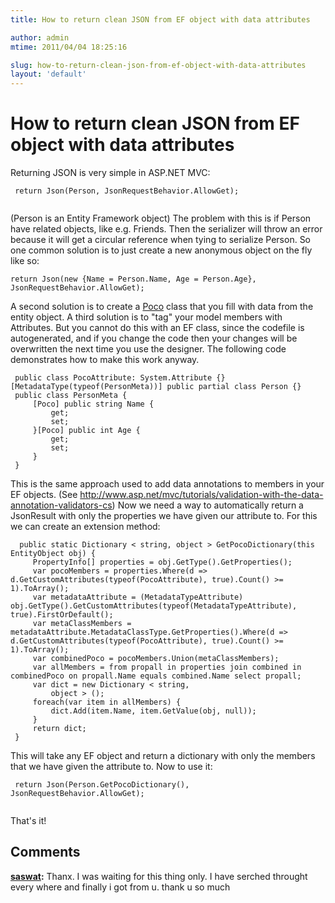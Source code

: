 ```yaml
---
title: How to return clean JSON from EF object with data attributes

author: admin
mtime: 2011/04/04 18:25:16

slug: how-to-return-clean-json-from-ef-object-with-data-attributes
layout: 'default'
---
```


# How to return clean JSON from EF object with data attributes

Returning JSON is very simple in ASP.NET MVC: 
```
 return Json(Person, JsonRequestBehavior.AllowGet);
 
```
 (Person is an Entity Framework object) The problem with this is if Person have related objects, like e.g. Friends. Then the serializer will throw an error because it will get a circular reference when tying to serialize Person. So one common solution is to just create a new anonymous object on the fly like so: 
```
return Json(new {Name = Person.Name, Age = Person.Age}, JsonRequestBehavior.AllowGet);
```
 A second solution is to create a [Poco](http://en.wikipedia.org/wiki/Plain_Old_CLR_Object) class that you fill with data from the entity object. A third solution is to "tag" your model members with Attributes. But you cannot do this with an EF class, since the codefile is autogenerated, and if you change the code then your changes will be overwritten the next time you use the designer. The following code demonstrates how to make this work anyway. 
```
 public class PocoAttribute: System.Attribute {}[MetadataType(typeof(PersonMeta))] public partial class Person {}
 public class PersonMeta {
	 [Poco] public string Name {
		 get;
		 set;
	 }[Poco] public int Age {
		 get;
		 set;
	 }
 }
```
 This is the same approach used to add data annotations to members in your EF objects. (See <http://www.asp.net/mvc/tutorials/validation-with-the-data-annotation-validators-cs>) Now we need a way to automatically return a JsonResult with only the properties we have given our attribute to. For this we can create an extension method: 
```
  public static Dictionary < string, object > GetPocoDictionary(this EntityObject obj) {
	 PropertyInfo[] properties = obj.GetType().GetProperties();
	 var pocoMembers = properties.Where(d => d.GetCustomAttributes(typeof(PocoAttribute), true).Count() >= 1).ToArray();
	 var metadataAttribute = (MetadataTypeAttribute) obj.GetType().GetCustomAttributes(typeof(MetadataTypeAttribute), true).FirstOrDefault();
	 var metaClassMembers = metadataAttribute.MetadataClassType.GetProperties().Where(d => d.GetCustomAttributes(typeof(PocoAttribute), true).Count() >= 1).ToArray();
	 var combinedPoco = pocoMembers.Union(metaClassMembers);
	 var allMembers = from propall in properties join combined in combinedPoco on propall.Name equals combined.Name select propall;
	 var dict = new Dictionary < string,
		 object > ();
	 foreach(var item in allMembers) {
		 dict.Add(item.Name, item.GetValue(obj, null));
	 }
	 return dict;
 }

```
 This will take any EF object and return a dictionary with only the members that we have given the attribute to. Now to use it: 
```
 return Json(Person.GetPocoDictionary(), JsonRequestBehavior.AllowGet);
 
```
 That's it!

## Comments

**[saswat](#3220 "2013-05-08 17:21:56"):** Thanx. I was waiting for this thing only. I have serched throught every where and finally i got from u. thank u so much


